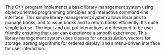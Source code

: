 This C++ program implements a basic library management system using object-oriented programming principles and interactive command-line interface. 
This simple library management system allows librarians to manage books, and to issue books and to return books efficiently. 
It’s quite simple to use. The input and out put interactions are designed to be user-friendly ensuring that user can experience a smooth experience. 
This library management system uses classes for encapsulation, vectors for storage, sorting algorithms for ordered display, and a menu-driven interface for user interaction.
